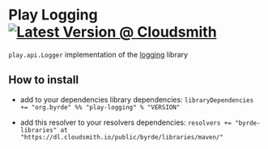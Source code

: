 # Play Logging [![Latest Version @ Cloudsmith](https://api-prd.cloudsmith.io/badges/version/byrde/libraries/maven/play-logging_2.13/latest/xg=org.byrde/?render=true&badge_token=gAAAAABexUHfV46i2y2WW7oR0Lg-9bZblTx6IKlYmum1T0BHMyZeQ69LLTzaGWBOlJaFxOfQilXEppTN-eTL1lLKZc2DLTFRo63xL7kcehNQW28vtYrbOgM%3D)](https://cloudsmith.io/~byrde/repos/libraries/packages/detail/maven/play_2.13/latest/xg=org.byrde/)

`play.api.Logger` implementation of the [logging](https://github.com/Byrde/commons/tree/master/logging) library

## How to install

* add to your dependencies library dependencies:
```libraryDependencies += "org.byrde" %% "play-logging" % "VERSION"```

* add this resolver to your resolvers dependencies:
```resolvers += "byrde-libraries" at "https://dl.cloudsmith.io/public/byrde/libraries/maven/"```
